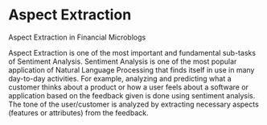 # Aspect Extraction
Aspect Extraction in Financial Microblogs

Aspect Extraction is one of the most important and fundamental sub-tasks of Sentiment Analysis. Sentiment Analysis is one of the most popular application of Natural Language Processing that finds itself in use in many day-to-day activities. For example, analyzing and predicting what a customer thinks about a product or how a user feels about a software or application based on the feedback given is done using sentiment analysis. The tone of the user/customer is analyzed by extracting necessary aspects (features or attributes) from the feedback.
